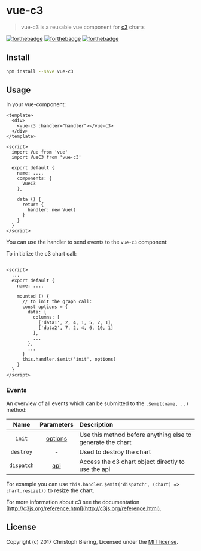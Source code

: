 # vue-c3

> vue-c3 is a reusable vue component for [c3](https://github.com/c3js/c3) charts

[![forthebadge](http://forthebadge.com/images/badges/built-with-love.svg)](http://forthebadge.com)
[![forthebadge](http://forthebadge.com/images/badges/made-with-vue.svg)](http://forthebadge.com)
[![forthebadge](http://forthebadge.com/images/badges/uses-js.svg)](http://forthebadge.com)

## Install

```bash
npm install --save vue-c3
```

## Usage

In your vue-component:

```vue
<template>
  <div>
    <vue-c3 :handler="handler"></vue-c3>
  </div>
</template>

<script>
  import Vue from 'vue'
  import VueC3 from 'vue-c3'

  export default {
    name: ...,
    components: {
      VueC3
    },

    data () {
      return {
        handler: new Vue()
      }
    }
  }
</script>
```

You can use the handler to send events to the `vue-c3` component:

To initialize the c3 chart call:

```vue

<script>
  ...
  export default {
    name: ...,

    mounted () {
      // to init the graph call:
      const options = {
        data: {
          columns: [
            ['data1', 2, 4, 1, 5, 2, 1],
            ['data2', 7, 2, 4, 6, 10, 1]
          ],
          ...
        }, 
        ...
      }
      this.handler.$emit('init', options)
    }
  }
</script>
```

### Events

An overview of all events which can be submitted to the `.$emit(name, ..)` method:

|Name|Parameters|Description|
|:--:|:--:|:--|
|`init`|[options](http://c3js.org/reference.html)|Use this method before anything else to generate the chart|
|`destroy`|-|Used to destroy the chart|
|`dispatch`|[api](http://c3js.org/reference.html#api)|Access the c3 chart object directly to use the api|

For example you can use `this.handler.$emit('dispatch', (chart) => chart.resize())` to resize the chart.

For more information about c3 see the documentation [http://c3js.org/reference.html](http://c3js.org/reference.html).

## License

Copyright (c) 2017 Christoph Biering, Licensed under the [MIT license](./LICENSE).
